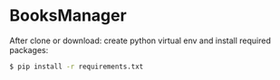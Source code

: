 # BooksManager
After clone or download: create python virtual env and install required packages:
```sh
$ pip install -r requirements.txt
```
